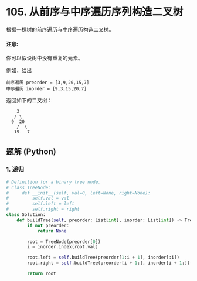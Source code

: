 # 105. 从前序与中序遍历序列构造二叉树
根据一棵树的前序遍历与中序遍历构造二叉树。

#### 注意:
你可以假设树中没有重复的元素。

例如，给出
```
前序遍历 preorder = [3,9,20,15,7]
中序遍历 inorder = [9,3,15,20,7]
```

返回如下的二叉树：
```
    3
   / \
  9  20
    /  \
   15   7
```

## 题解 (Python)

### 1. 递归
```Python
# Definition for a binary tree node.
# class TreeNode:
#     def __init__(self, val=0, left=None, right=None):
#         self.val = val
#         self.left = left
#         self.right = right
class Solution:
    def buildTree(self, preorder: List[int], inorder: List[int]) -> TreeNode:
        if not preorder:
            return None

        root = TreeNode(preorder[0])
        i = inorder.index(root.val)

        root.left = self.buildTree(preorder[1:i + 1], inorder[:i])
        root.right = self.buildTree(preorder[i + 1:], inorder[i + 1:])

        return root
```
